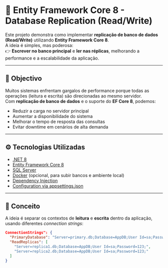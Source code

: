 # 🧩 Entity Framework Core 8 - Database Replication (Read/Write)

Este projeto demonstra como implementar **replicação de banco de dados (Read/Write)** utilizando **Entity Framework Core 8**.  
A ideia é simples, mas poderosa:  
👉 **Escrever no banco principal** e **ler nas réplicas**, melhorando a performance e a escalabilidade da aplicação.

---

## 🚀 Objectivo

Muitos sistemas enfrentam gargalos de performance porque todas as operações (leitura e escrita) são direcionadas ao mesmo servidor.  
Com **replicação de banco de dados** e o suporte do **EF Core 8**, podemos:

- Reduzir a carga no servidor principal  
- Aumentar a disponibilidade do sistema  
- Melhorar o tempo de resposta das consultas  
- Evitar downtime em cenários de alta demanda  

---

## ⚙️ Tecnologias Utilizadas

- [.NET 8](https://dotnet.microsoft.com/download/dotnet/8.0)
- [Entity Framework Core 8](https://learn.microsoft.com/en-us/ef/core/)
- [SQL Server](https://www.microsoft.com/sql-server)
- [Docker](https://www.docker.com/) (opcional, para subir bancos e ambiente local)
- [Dependency Injection](https://learn.microsoft.com/en-us/dotnet/core/extensions/dependency-injection)
- [Configuration via appsettings.json](https://learn.microsoft.com/en-us/aspnet/core/fundamentals/configuration/)

---

## 🧠 Conceito

A ideia é separar os contextos de **leitura** e **escrita** dentro da aplicação, usando diferentes *connection strings*:

```json
ConnectionStrings": {
  "PrimaryDatabase": "Server=primary.db;Database=AppDB;User Id=sa;Password=123;",
  "ReadReplicas": [
    "Server=replica1.db;Database=AppDB;User Id=sa;Password=123;",
    "Server=replica2.db;Database=AppDB;User Id=sa;Password=123;"
  ]
}




